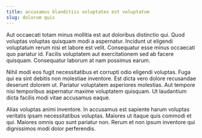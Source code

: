 ```yaml
---
title: accusamus blanditiis voluptates est voluptatum
slug: dolorum quis
---
```


Aut occaecati totam minus mollitia est aut doloribus distinctio qui. Quod voluptas voluptas quisquam modi a aspernatur. Incidunt ut eligendi voluptatum rerum nisi et labore est velit. Consequatur esse minus occaecati quo pariatur id. Facilis voluptatem aut exercitationem sed ab facere quisquam. Consequatur laborum at nam possimus earum.

Nihil modi eos fugit necessitatibus et corrupti odio eligendi voluptas. Fuga qui ea sint debitis non molestiae inventore. Est dicta vero dolore recusandae deserunt dolorem ut. Pariatur voluptatem asperiores molestias. Aut tempore nisi temporibus aspernatur maxime voluptatem quisquam. Ut laudantium dicta facilis modi vitae accusamus eaque.

Alias voluptas animi inventore. In accusamus est sapiente harum voluptas veritatis ipsam necessitatibus voluptas. Maiores ut itaque quis commodi et qui. Maiores omnis quo sunt pariatur non. Rerum et non ipsum inventore qui dignissimos modi dolor perferendis.
